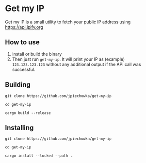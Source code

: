 # Get my IP

Get my IP is a small utility to fetch your public IP address using https://api.ipify.org

## How to use

1. Install or build the binary
2. Then just run `get-my-ip`. It will print your IP as (example) `123.123.123.123` without any additional output if the API call was successful.

## Building

`git clone https://github.com/jpiechowka/get-my-ip`

`cd get-my-ip`

`cargo build --release`

## Installing

`git clone https://github.com/jpiechowka/get-my-ip`

`cd get-my-ip`

`cargo install --locked --path .`
